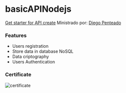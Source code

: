 # basicAPINodejs

[Get starter for API create](https://www.udemy.com/curso-basico-de-apis-com-nodejs-express-mongodb/learn/v4/content)
Ministrado por: [Diego Penteado](https://github.com/dcpenteado)


### Features

- Users registration
- Store data in database NoSQL
- Data criptography
- Users Authentication


### Certificate

![certificate](https://udemy-certificate.s3.amazonaws.com/image/UC-8OPMUJKW.jpg)